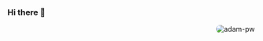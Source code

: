 ### Hi there 👋

<!--
**minameischau/minameischau** is a ✨ _special_ ✨ repository because its `README.md` (this file) appears on your GitHub profile.

Here are some ideas to get you started:

- 🔭 I’m currently working on ...
- 🌱 I’m currently learning ...
- 👯 I’m looking to collaborate on ...
- 🤔 I’m looking for help with ...
- 💬 Ask me about ...
- 📫 How to reach me: ...
- 😄 Pronouns: ...
- ⚡ Fun fact: ...
-->
<p><img style="border-radius: 10px;" align="right" src="https://github.com/Adam-pw/Adam-pw/blob/main/animation_500_kxa883sd.gif" alt="adam-pw" /></p>
